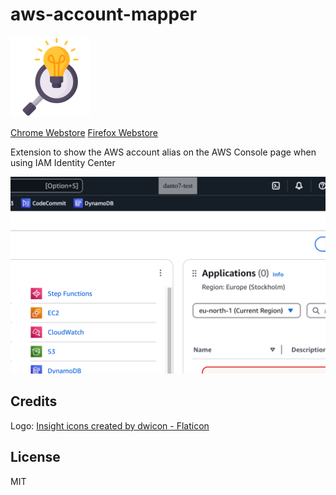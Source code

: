 # aws-account-mapper
![logo](./source/icon.png)

[Chrome Webstore](https://chromewebstore.google.com/detail/aws-account-mapper-extens/hpbhmgbpojpfppjfogdmjaeiikmmifhe?authuser=0&hl=de)
[Firefox Webstore](https://addons.mozilla.org/en-US/firefox/addon/aws-account-mapper-extension/)


Extension to show the AWS account alias on the AWS Console page when using IAM Identity Center

![A screenshot that shows the Overlay](./media/screenshot_overlay.png)

## Credits

Logo: [Insight icons created by dwicon - Flaticon](https://www.flaticon.com/free-icons/insight)

## License
MIT

